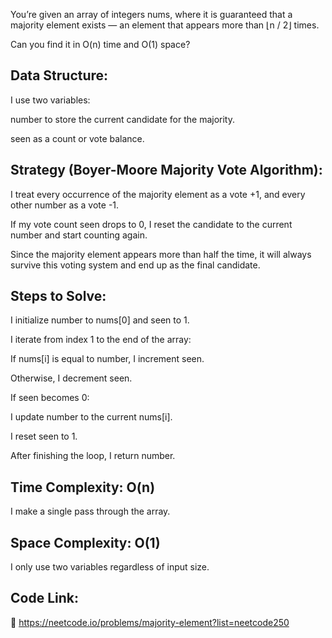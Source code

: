 You’re given an array of integers nums, where it is guaranteed that a majority element exists — an element that appears more than ⌊n / 2⌋ times.

Can you find it in O(n) time and O(1) space?

## Data Structure:
I use two variables:

number to store the current candidate for the majority.

seen as a count or vote balance.

## Strategy (Boyer-Moore Majority Vote Algorithm):
I treat every occurrence of the majority element as a vote +1, and every other number as a vote -1.

If my vote count seen drops to 0, I reset the candidate to the current number and start counting again.

Since the majority element appears more than half the time, it will always survive this voting system and end up as the final candidate.

## Steps to Solve:

I initialize number to nums[0] and seen to 1.

I iterate from index 1 to the end of the array:

If nums[i] is equal to number, I increment seen.

Otherwise, I decrement seen.

If seen becomes 0:

I update number to the current nums[i].

I reset seen to 1.

After finishing the loop, I return number.

## Time Complexity: O(n)
I make a single pass through the array.

## Space Complexity: O(1)
I only use two variables regardless of input size.

## Code Link:
🔗 https://neetcode.io/problems/majority-element?list=neetcode250
